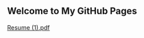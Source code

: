 ## Welcome to My GitHub Pages


[Resume (1).pdf](https://github.com/Yashveersoni123/My-CV.github.io/files/9389761/Resume.1.pdf)
